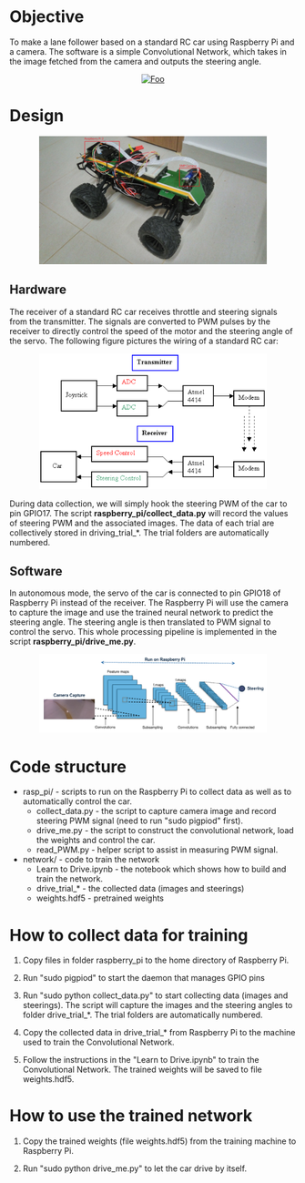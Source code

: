 
# Objective

To make a lane follower based on a standard RC car using Raspberry Pi and a camera. The software is a simple Convolutional Network, which takes in the image fetched from the camera and outputs the steering angle.

<a href="https://youtu.be/6tU3Pu6VzLA" rel="some text"><p align="center">![Foo](https://i.imgflip.com/1rking.gif)</p></a>

# Design

<p align="center">
<img width="400" src="images/hardware.jpg"/>
</p>

## Hardware

The receiver of a standard RC car receives throttle and steering signals from the transmitter. The signals are converted to PWM pulses by the receiver to directly control the speed of the motor and the steering angle of the servo. The following figure pictures the wiring of a standard RC car:

<p align="center">
<img width="400" src="images/rc_car.png"/>
</p>

During data collection, we will simply hook the steering PWM of the car to pin GPIO17. The script **raspberry_pi/collect_data.py** will record the values of steering PWM and the associated images. The data of each trial are collectively stored in driving\_trial_*. The trial folders are automatically numbered.

## Software

In autonomous mode, the servo of the car is connected to pin GPIO18 of Raspberry Pi instead of the receiver. The Raspberry Pi will use the camera to capture the image and use the trained neural network to predict the steering angle. The steering angle is then translated to PWM signal to control the servo. This whole processing pipeline is implemented in the script **raspberry_pi/drive_me.py**.

<p align="center">
<img width="400" src="images/design.png"/>
</p>

# Code structure

* rasp_pi/ - scripts to run on the Raspberry Pi to collect data as well as to automatically control the car.
    * collect_data.py - the script to capture camera image and record steering PWM signal (need to run "sudo pigpiod" first).
    * drive_me.py - the script to construct the convolutional network, load the weights and control the car.
    * read_PWM.py - helper script to assist in measuring PWM signal.
* network/ - code to train the network
    * Learn to Drive.ipynb - the notebook which shows how to build and train the network.
    * drive\_trial_* - the collected data (images and steerings)
    * weights.hdf5 - pretrained weights

# How to collect data for training

1. Copy files in folder raspberry_pi to the home directory of Raspberry Pi.

2. Run "sudo pigpiod" to start the daemon that manages GPIO pins

3. Run "sudo python collect_data.py" to start collecting data (images and steerings). The script will capture the images and the steering angles to folder drive\_trial_*. The trial folders are automatically numbered.

4. Copy the collected data in drive\_trial_* from Raspberry Pi to the machine used to train the Convolutional Network.

5. Follow the instructions in the "Learn to Drive.ipynb" to train the Convolutional Network. The trained weights will be saved to file weights.hdf5.

# How to use the trained network

1. Copy the trained weights (file weights.hdf5) from the training machine to Raspberry Pi.

2. Run "sudo python drive_me.py" to let the car drive by itself.